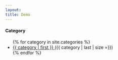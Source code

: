 ```yaml
---
layout: 
title: Demo
---
```


<h4>Category</h4>
<ul>
    {% for category in site.categories %}
    <li>
    <a href="/category/{{ category | first }}" title="view all posts">{{ category | first }} </a>
    <span>({{ category | last | size =}})</span>
    </li>
    {% endfor %}
</ul>

